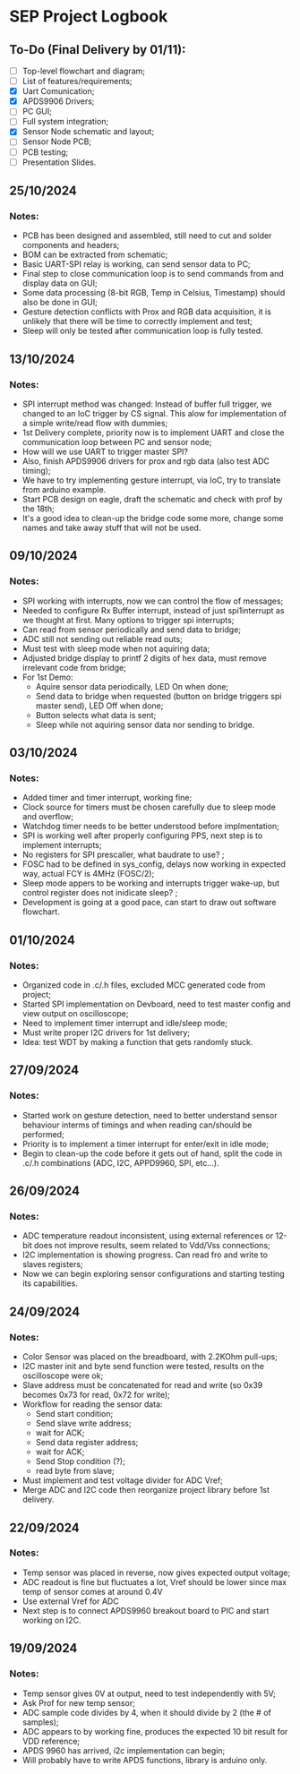 # SEP Project Logbook
<!-- TODO STARTS HERE -->
## To-Do (Final Delivery by 01/11):

- [ ] Top-level flowchart and diagram;
- [ ] List of features/requirements;
- [x] Uart Comunication;
- [x] APDS9906 Drivers;
- [ ] PC GUI;
- [ ] Full system integration;
- [x] Sensor Node schematic and layout;
- [ ] Sensor Node PCB;
- [ ] PCB testing;
- [ ] Presentation Slides.
<!-- TODO ENDS HERE -->

<!-- NEW LOG ENTRY STARTS HERE -->

## 25/10/2024

### Notes:
- PCB has been designed and assembled, still need to cut and solder 
  components and headers;
- BOM can be extracted from schematic;
- Basic UART-SPI relay is working, can send sensor data to PC;
- Final step to close communication loop is to send commands from and display data on GUI;
- Some data processing (8-bit RGB, Temp in Celsius, Timestamp) should also be done in GUI;
- Gesture detection conflicts with Prox and RGB data acquisition, it is unlikely that there will be time to correctly implement and test;
- Sleep will only be tested after communication loop is fully tested.

  
<!-- NEW LOG ENTRY ENDS HERE -->

## 13/10/2024

### Notes:
- SPI interrupt method was changed: Instead of buffer full trigger,
  we changed to an IoC trigger by CS signal. This alow for implementation of a simple write/read flow with dummies;
- 1st Delivery complete, priority now is to implement UART and close the communication loop between PC and sensor node;
- How will we use UART to trigger master SPI?
- Also, finish APDS9906 drivers for prox and rgb data (also test ADC timing);
- We have to try implementing gesture interrupt, via IoC, try to translate from arduino example.
- Start PCB design on eagle, draft the schematic and check with prof by the 18th;
- It's a good idea to clean-up the bridge code some more, change some names and take away stuff that will not be used.

## 09/10/2024

### Notes:
- SPI working with interrupts, now we can control the flow of
  messages;
- Needed to configure Rx Buffer interrupt, instead of just spi1interrupt
  as we thought at first. Many options to trigger spi interrupts;
- Can read from sensor periodically and send data to bridge;
- ADC still not sending out reliable read outs;
- Must test with sleep mode when not aquiring data;
- Adjusted bridge display to printf 2 digits of hex data,
  must remove irrelevant code from bridge;
- For 1st Demo:
  - Aquire sensor data periodically, LED On when done;
  - Send data to bridge when requested
   (button on bridge triggers spi master send), LED Off when done;
  - Button selects what data is sent;
  - Sleep while not aquiring sensor data nor sending to bridge.

## 03/10/2024

### Notes:
- Added timer and timer interrupt, working fine;
- Clock source for timers must be chosen carefully
  due to sleep mode and overflow;
- Watchdog timer needs to be better understood before implmentation;
- SPI is working well after properly configuring PPS, next
  step is to implement interrupts;
- No registers for SPI prescaller, what baudrate to use? ;
- FOSC had to be defined in sys_config, delays now working
  in expected way, actual FCY is 4MHz (FOSC/2);
- Sleep mode appers to be working and interrupts trigger wake-up,
  but control register does not inidicate sleep? ;
- Development is going at a good pace, can start to
  draw out software flowchart.

## 01/10/2024

### Notes:
- Organized code in .c/.h files, excluded MCC generated code
  from project;
- Started SPI implementation on Devboard, need to test master config and
  view output on oscilloscope;
- Need to implement timer interrupt and idle/sleep mode;
- Must write proper I2C drivers for 1st delivery;
- Idea: test WDT by making a function that gets randomly stuck.

## 27/09/2024

### Notes:
- Started work on gesture detection, need to better understand sensor behaviour
  interms of timings and when reading can/should be performed;
- Priority is to implement a timer interrupt for enter/exit in idle mode;
- Begin to clean-up the code before it gets out of hand, split the code
  in .c/.h combinations (ADC, I2C, APPD9960, SPI, etc...).

## 26/09/2024

### Notes:
- ADC temperature readout inconsistent, using external references
  or 12-bit does not improve results, seem related to Vdd/Vss connections;
- I2C implementation is showing progress. Can read fro and write to slaves registers;
- Now we can begin exploring sensor configurations and starting testing its capabilities.

## 24/09/2024

### Notes:

- Color Sensor was placed on the breadboard, with 2.2KOhm pull-ups;
- I2C master init and byte send function were tested,
  results on the oscilloscope were ok;
- Slave address must be concatenated for read and write (so 0x39 becomes 0x73 for read, 0x72 for write);
- Workflow for reading the sensor data:
  - Send start condition;
  - Send slave write address;
  - wait for ACK;
  - Send data register address;
  - wait for ACK;
  - Send Stop condition (?);
  - read byte from slave;
- Must implement and test voltage divider for ADC Vref;
- Merge ADC and I2C code then reorganize project library before 1st delivery. 

## 22/09/2024

### Notes:

- Temp sensor was placed in reverse, now gives expected output voltage;
- ADC readout is fine but fluctuates a lot, Vref should be lower since max temp of sensor comes at around 0.4V
- Use external Vref for ADC
- Next step is to connect APDS9960 breakout board to PIC and start working on I2C.

## 19/09/2024

### Notes:

- Temp sensor gives 0V at output, need to test independently with 5V;
- Ask Prof for new temp sensor;
- ADC sample code divides by 4, when it should divide by 2 (the # of samples);
- ADC appears to by working fine, produces the expected 10 bit result for VDD reference;
- APDS 9960 has arrived, i2c implementation can begin;
- Will probably have to write APDS functions, library is arduino only.




